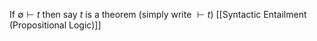 If $\emptyset \vdash t$ then say $t$ is a theorem (simply write $\vdash t$)
[[Syntactic Entailment (Propositional Logic)]]